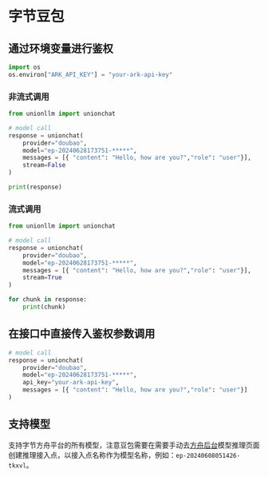 #  字节豆包
## 通过环境变量进行鉴权

```python
import os 
os.environ["ARK_API_KEY"] = "your-ark-api-key"
```

### 非流式调用

```python
from unionllm import unionchat

# model call
response = unionchat(
    provider="doubao",
    model="ep-20240628173751-*****", 
    messages = [{ "content": "Hello, how are you?","role": "user"}],
    stream=False
)

print(response)
```

### 流式调用

```python
from unionllm import unionchat

# model call
response = unionchat(
    provider="doubao",
    model="ep-20240628173751-*****", 
    messages = [{ "content": "Hello, how are you?","role": "user"}],
    stream=True
)

for chunk in response:
    print(chunk)
```

## 在接口中直接传入鉴权参数调用

```python
# model call
response = unionchat(
    provider="doubao",
    model="ep-20240628173751-*****", 
    api_key="your-ark-api-key",
    messages = [{ "content": "Hello, how are you?","role": "user"}]
)
```

## 支持模型
支持字节方舟平台的所有模型，注意豆包需要在需要手动去[方舟后台](https://console.volcengine.com/ark/region:ark+cn-beijing/endpoint )模型推理页面创建推理接入点，以接入点名称作为模型名称，例如：`ep-20240608051426-tkxvl`。


